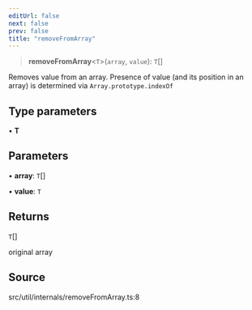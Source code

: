 ```yaml
---
editUrl: false
next: false
prev: false
title: "removeFromArray"
---
```


> **removeFromArray**\<`T`\>(`array`, `value`): `T`[]

Removes value from an array.
Presence of value (and its position in an array) is determined via `Array.prototype.indexOf`

## Type parameters

• **T**

## Parameters

• **array**: `T`[]

• **value**: `T`

## Returns

`T`[]

original array

## Source

src/util/internals/removeFromArray.ts:8
